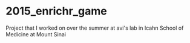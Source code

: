 # 2015_enrichr_game
Project that I worked on over the summer at avi's lab
in Icahn School of Medicine at Mount Sinai
